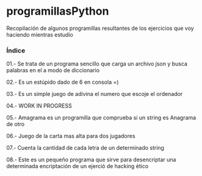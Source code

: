 # programillasPython
Recopilación de algunos programillas resultantes de los ejercicios que voy haciendo mientras estudio

### Índice

01.- Se trata de un programa sencillo que carga un archivo json y busca palabras en el a modo de diccionario

02.- Es un estúpido dado de 6 en consola =)

03.- Es un simple juego de adivina el numero que escoje el ordenador

04.- WORK IN PROGRESS

05.- Amagrama es un programilla que comprueba si un string es Anagrama de otro

06.- Juego de la carta mas alta para dos jugadores

07.- Cuenta la cantidad de cada letra de un determinado string

08.- Este es un pequeño programa que sirve para desencriptar una determinada encriptación de un ejerció de hacking ético
